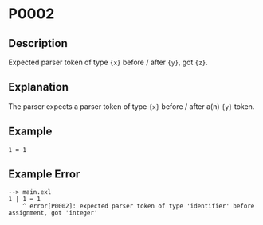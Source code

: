 <!-- Part of the Exeme Project, under the MIT license. See '/LICENSE' for license information. SPDX-License-Identifier: MIT License. -->

# P0002

## Description

Expected parser token of type `{x}` before / after `{y}`, got `{z}`.

## Explanation

The parser expects a parser token of type `{x}` before / after a(n) `{y}` token.

## Example

```
1 = 1
```

## Example Error

```
--> main.exl
1 | 1 = 1
    ^ error[P0002]: expected parser token of type 'identifier' before assignment, got 'integer'
```
